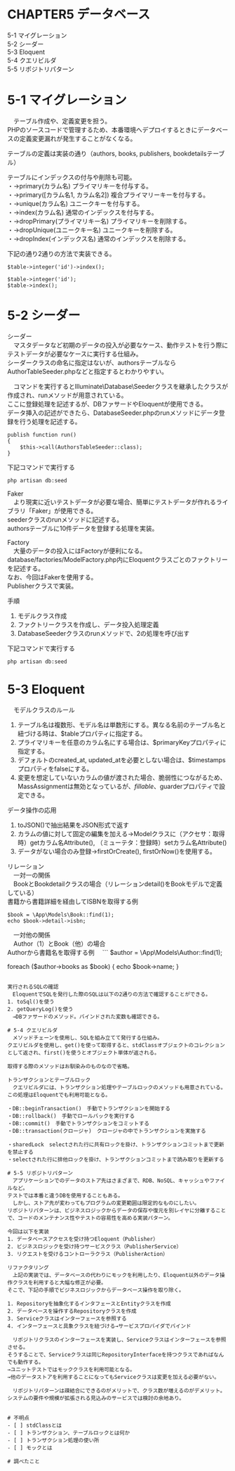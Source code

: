 # CHAPTER5 データベース
5-1 マイグレーション  
5-2 シーダー  
5-3 Eloquent  
5-4 クエリビルダ  
5-5 リポジトリパターン

# 5-1 マイグレーション
　テーブル作成や、定義変更を担う。  
PHPのソースコードで管理するため、本番環境へデプロイするときにデータベースの定義変更漏れが発生することがなくなる。  

テーブルの定義は実装の通り（authors, books, publishers, bookdetailsテーブル）

テーブルにインデックスの付与や削除も可能。  
・->primary(カラム名)  プライマリキーを付与する。  
・->primary([カラム名1, カラム名2])  複合プライマリーキーを付与する。  
・->unique(カラム名)  ユニークキーを付与する。  
・->index(カラム名)  通常のインデックスを付与する。  
・->dropPrimary(プライマリキー名)  プライマリキーを削除する。  
・->dropUnique(ユニークキー名)  ユニークキーを削除する。  
・->dropIndex(インデックス名)  通常のインデックスを削除する。  

下記の通り2通りの方法で実装できる。
```
$table->integer('id')->index();

$table->integer('id');
$table->index();
```

# 5-2 シーダー
シーダー  
　マスタデータなど初期のデータの投入が必要なケース、動作テストを行う際にテストデータが必要なケースに実行する仕組み。  
シーダークラスの命名に指定はないが、authorsテーブルならAuthorTableSeeder.phpなどと指定するとわかりやすい。

　コマンドを実行するとIlluminate\Database\Seederクラスを継承したクラスが作成され、runメソッドが用意されている。  
ここに登録処理を記述するが、DBファサードやEloquentが使用できる。  
データ挿入の記述ができたら、DatabaseSeeder.phpのrunメソッドにデータ登録を行う処理を記述する。  
```
publish function run()
{
    $this->call(AuthorsTableSeeder::class);
}
```
下記コマンドで実行する
```
php artisan db:seed
```

Faker  
　より現実に近いテストデータが必要な場合、簡単にテストデータが作れるライブラリ「Faker」が使用できる。  
seederクラスのrunメソッドに記述する。  
authorsテーブルに10件データを登録する処理を実装。

Factory  
　大量のデータの投入にはFactoryが便利になる。  
database/factories/ModelFactory.php内にEloquentクラスごとのファクトリーを記述する。  
なお、今回はFakerを使用する。  
Publisherクラスで実装。

手順  
1. モデルクラス作成
2. ファクトリークラスを作成し、データ投入処理定義
3. DatabaseSeederクラスのrunメソッドで、2の処理を呼び出す

下記コマンドで実行する
```
php artisan db:seed
```

# 5-3 Eloquent
　モデルクラスのルール  
1. テーブル名は複数形、モデル名は単数形にする。異なる名前のテーブル名と紐づける時は、$tableプロパティに指定する。
2. プライマリキーを任意のカラム名にする場合は、$primaryKeyプロパティに指定する。
3. デフォルトのcreated_at, updated_atを必要としない場合は、$timestampsプロパティをfalseにする。
4. 変更を想定していないカラムの値が渡された場合、脆弱性につながるため、MassAssignmentは無効となっているが、$fillable、$guarderプロパティで設定できる。

データ操作の応用  
1. toJSON()で抽出結果をJSON形式で返す
2. カラムの値に対して固定の編集を加える→Modelクラスに（アクセサ：取得時）getカラム名Attribute(), （ミューテタ：登録時）setカラム名Attribute()
3. データがない場合のみ登録→firstOrCreate(), firstOrNow()を使用する。

リレーション  
　一対一の関係  
　BookとBookdetailクラスの場合（リレーションdetail()をBookモデルで定義している）  
書籍から書籍詳細を経由してISBNを取得する例
```
$book = \App\Models\Book::find(1);
echo $book->detail->isbn;
```

　一対他の関係  
　Author（1）とBook（他）の場合  
Authorから書籍名を取得する例
　```
$author = \App\Models\Author::find(1);

foreach ($author->books as $book) {
    echo $book->name;
}
```

実行されるSQLの確認  
　EloquentでSQLを発行した際のSQLは以下の2通りの方法で確認することができる。
1. toSql()を使う
2. getQueryLog()を使う  
　→DBファサードのメソッド。バインドされた変数も確認できる。

# 5-4 クエリビルダ
　メソッドチェーンを使用し、SQLを組み立てて発行する仕組み。  
クエリビルダを使用し、get()を使って取得すると、stdClassオブジェクトのコレクションとして返され、first()を使うとオブジェクト単体が返される。

取得する際のメソッドはお馴染みのものなので省略。

トランザクションとテーブルロック  
　クエリビルダには、トランザクション処理やテーブルロックのメソッドも用意されている。  
この処理はEloquentでも利用可能となる。

・DB::beginTransaction()　手動でトランザクションを開始する  
・DB::rollback()　手動でロールバックを実行する  
・DB::commit()　手動でトランザクションをコミットする  
・DB::transaction(クロージャ)　クロージャの中でトランザクションを実施する

・sharedLock　selectされた行に共有ロックを掛け、トランザクションコミットまで更新を禁止する  
・selectされた行に排他ロックを掛け、トランザクションコミットまで読み取りを更新する

# 5-5 リポジトリパターン
　アプリケーションでのデータのストア先はさまざまで、RDB、NoSQL、キャッシュやファイルなど。  
テストでは本番と違うDBを使用することもある。  
　しかし、ストア先が変わってもプログラムの変更範囲は限定的なものにしたい。  
リポジトリパターンは、ビジネスロジックからデータの保存や復元を別レイヤに分離することで、コードのメンテナンス性やテストの容易性を高める実装パターン。

今回は以下を実装
1. データベースアクセスを受け持つEloquent（Publisher）
2. ビジネスロジックを受け持つサービスクラス（PublisherService）
3. リクエストを受けるコントローラクラス（PublisherAction）

リファクタリング  
　上記の実装では、データベースの代わりにモックを利用したり、Eloquent以外のデータ操作クラスを利用すると大幅な修正が必要。  
そこで、下記の手順でビジネスロジックからデータベース操作を取り除く。

1. Repositoryを抽象化するインタフェースとEntityクラスを作成
2. データベースを操作するRepositoryクラスを作成
3. Serviceクラスはインターフェースを参照する
4. インターフェースと具象クラスを紐づける→サービスプロバイダでバインド

　リポジトリクラスのインターフェースを実装し、Serviceクラスはインターフェースを参照させる。  
そうすることで、Serviceクラスは同じRepositoryInterfaceを持つクラスであればなんでも動作する。  
→ユニットテストではモッククラスを利用可能となる。  
→他のデータストアを利用することになってもServiceクラスは変更を加える必要がない。

　リポジトリパターンは疎結合にできるのがメリットで、クラス数が増えるのがデメリット。  
システムの要件や規模が拡張される見込みのサービスでは検討の余地あり。


# 不明点
- [ ] stdClassとは
- [ ] トランザクション、テーブルロックとは何か
- [ ] トランザクション処理の使い所
- [ ] モックとは

# 調べたこと
